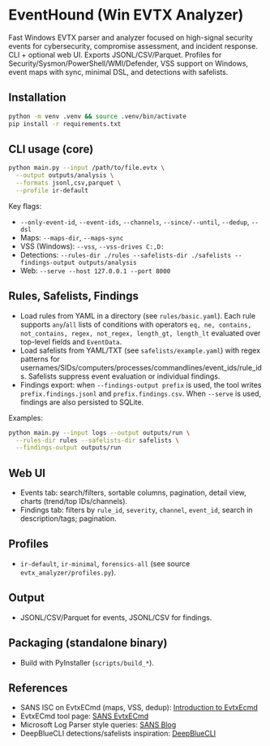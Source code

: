 # EventHound (Win EVTX Analyzer)

Fast Windows EVTX parser and analyzer focused on high-signal security events for cybersecurity, compromise assessment, and incident response. CLI + optional web UI. Exports JSONL/CSV/Parquet. Profiles for Security/Sysmon/PowerShell/WMI/Defender, VSS support on Windows, event maps with sync, minimal DSL, and detections with safelists.

## Installation

```bash
python -m venv .venv && source .venv/bin/activate
pip install -r requirements.txt
```

## CLI usage (core)

```bash
python main.py --input /path/to/file.evtx \
  --output outputs/analysis \
  --formats jsonl,csv,parquet \
  --profile ir-default
```

Key flags:
- `--only-event-id`, `--event-ids`, `--channels`, `--since/--until`, `--dedup`, `--dsl`
- Maps: `--maps-dir`, `--maps-sync`
- VSS (Windows): `--vss`, `--vss-drives C:,D:`
- Detections: `--rules-dir ./rules --safelists-dir ./safelists --findings-output outputs/analysis`
- Web: `--serve --host 127.0.0.1 --port 8000`

## Rules, Safelists, Findings

- Load rules from YAML in a directory (see `rules/basic.yaml`). Each rule supports `any`/`all` lists of conditions with operators `eq, ne, contains, not_contains, regex, not_regex, length_gt, length_lt` evaluated over top-level fields and `EventData`.
- Load safelists from YAML/TXT (see `safelists/example.yaml`) with regex patterns for usernames/SIDs/computers/processes/commandlines/event_ids/rule_ids. Safelists suppress event evaluation or individual findings.
- Findings export: when `--findings-output prefix` is used, the tool writes `prefix.findings.jsonl` and `prefix.findings.csv`. When `--serve` is used, findings are also persisted to SQLite.

Examples:
```bash
python main.py --input logs --output outputs/run \
  --rules-dir rules --safelists-dir safelists \
  --findings-output outputs/run
```

## Web UI

- Events tab: search/filters, sortable columns, pagination, detail view, charts (trend/top IDs/channels).
- Findings tab: filters by `rule_id`, `severity`, `channel`, `event_id`, search in description/tags; pagination.

## Profiles
- `ir-default`, `ir-minimal`, `forensics-all` (see source `evtx_analyzer/profiles.py`).

## Output
- JSONL/CSV/Parquet for events, JSONL/CSV for findings.

## Packaging (standalone binary)
- Build with PyInstaller (`scripts/build_*`).

## References
- SANS ISC on EvtxECmd (maps, VSS, dedup): [Introduction to EvtxEcmd](https://isc.sans.edu/diary/25858)
- EvtxECmd tool page: [SANS EvtxECmd](https://www.sans.org/tools/evtxecmd)
- Microsoft Log Parser style queries: [SANS Blog](https://www.sans.org/blog/computer-forensics-how-to-microsoft-log-parser)
- DeepBlueCLI detections/safelists inspiration: [DeepBlueCLI](https://github.com/sans-blue-team/DeepBlueCLI)
